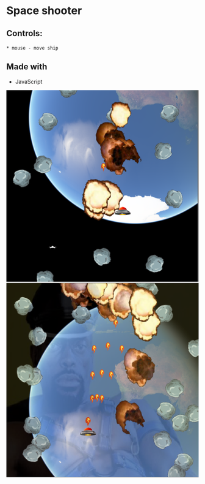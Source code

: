 ﻿# Space shooter
## Controls:
 	* mouse - move ship

## Made with
 * JavaScript

![](readme/img1.png)
![](readme/img2.png)
